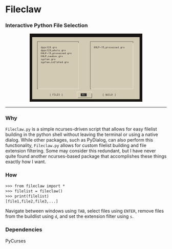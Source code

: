 # Fileclaw
### Interactive Python File Selection

<p align="center">
<img src="image.png" width="70%" height="70%"/>
<p/>

---

### Why

```Fileclaw.py``` is a simple ncurses-driven script that allows for easy filelist building 
in the python shell without leaving the terminal or using a native dialog. While other 
packages, such as PyDialog, can also perform this functionality, ```Fileclaw.py``` allows for
custom filelist building and file extension filtering. Some may consider this redundant, but
I have never quite found another ncurses-based package that accomplishes these things 
exactly how I want.

### How

```
>>> from fileclaw import *
>>> filelist = fileclaw()
>>> print(filelist)
[file1,file2,file3,...]
```

Navigate between windows using ```TAB```, select files using ```ENTER```, remove files 
from the buildlist using ```d```, and set the extension filter using ```s```.

### Dependencies

PyCurses
